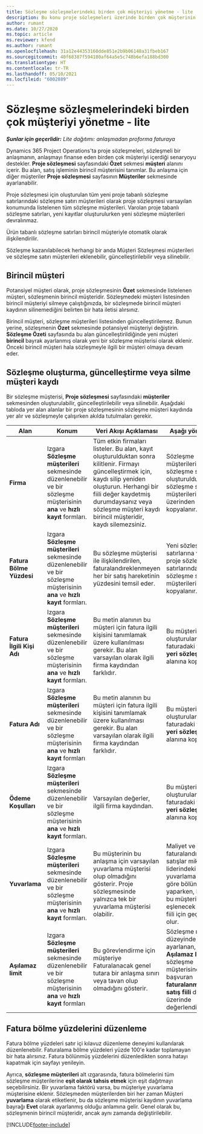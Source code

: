```yaml
---
title: Sözleşme sözleşmelerindeki birden çok müşteriyi yönetme - lite
description: Bu konu proje sözleşmeleri üzerinde birden çok müşterinin yönetilmesi hakkında bilgi sağlar.
author: rumant
ms.date: 10/27/2020
ms.topic: article
ms.reviewer: kfend
ms.author: rumant
ms.openlocfilehash: 31a12e44353160dde851e2b9b06148a31fbeb167
ms.sourcegitcommit: 40f68387f594180af64a5e5c748b6efa188bd300
ms.translationtype: HT
ms.contentlocale: tr-TR
ms.lasthandoff: 05/10/2021
ms.locfileid: "6002889"
---
```

# <a name="manage-multiple-customers-on-project-contracts---lite"></a>Sözleşme sözleşmelerindeki birden çok müşteriyi yönetme - lite

_**Şunlar için geçerlidir:** Lite dağıtımı: anlaşmadan proforma faturaya_

Dynamics 365 Project Operations'ta proje sözleşmeleri, sözleşmeli bir anlaşmanın, anlaşmayı finanse eden birden çok müşteriyi içerdiği senaryoyu destekler. **Proje sözleşmesi** sayfasındaki **Özet** sekmesi **müşteri** alanını içerir. Bu alan, satış işleminin birincil müşterisini tanımlar. Bu anlaşma için diğer müşteriler **Proje sözleşmesi** sayfasının **Müşteriler** sekmesinde ayarlanabilir.

Proje sözleşmesi için oluşturulan tüm yeni proje tabanlı sözleşme satırlarındaki sözleşme satırı müşterileri olarak proje sözleşmesi varsayılan konumunda listelenen tüm sözleşme müşterileri. Varolan proje tabanlı sözleşme satırları, yeni kayıtlar oluşturulurken yeni sözleşme müşterileri devralınmaz.

Ürün tabanlı sözleşme satırları birincil müşteriyle otomatik olarak ilişkilendirilir.

Sözleşme kazanılabilecek herhangi bir anda Müşteri Sözleşmesi müşterileri ve sözleşme satırı müşterileri eklenebilir, güncelleştirilebilir veya silinebilir.

## <a name="primary-customer"></a>Birincil müşteri

Potansiyel müşteri olarak, proje sözleşmesinin **Özet** sekmesinde listelenen müşteri, sözleşmenin birincil müşteridir. Sözleşmedeki müşteri listesinden birincil müşteriyi silmeye çalıştığınızda, bir sözleşmede birincil müşteri kaydının silinemediğini belirten bir hata iletisi alırsınız.

Birincil müşteri, sözleşme müşterileri listesinden güncelleştirilemez. Bunun yerine, sözleşmenin **Özet** sekmesinde potansiyel müşteriyi değiştirin. **Sözleşme Özeti** sayfasında bu alan güncelleştirildiğinde yeni müşteri **birincil** bayrak ayarlanmış olarak yeni bir sözleşme müşterisi olarak eklenir. Önceki birincil müşteri hala sözleşmeyle ilgili bir müşteri olmaya devam eder.

## <a name="create-update-or-delete-a-contract-customer-record"></a>Sözleşme oluşturma, güncelleştirme veya silme müşteri kaydı

Bir sözleşme müşterisi, **Proje sözleşmesi** sayfasındaki **müşteriler** sekmesinden oluşturulabilir, güncelleştirilebilir veya silinebilir. Aşağıdaki tabloda yer alan alanlar bir proje sözleşmesinin sözleşme müşteri kaydında yer alır ve sözleşmeyle çalışırken akılda tutulmaları gerekir.

| Alan | Konum | Veri Akışı Açıklaması | Aşağı yönlü etki |
| --- | --- | --- | --- |
| **Firma** | Izgara **Sözleşme müşterileri** sekmesinde düzenlenebilir ve bir sözleşme müşterisinin **ana** ve **hızlı kayıt** formları. | Tüm etkin firmaları listeler. Bu alan, kayıt oluşturulduktan sonra kilitlenir. Firmayı güncelleştirmek için, kaydı silip yeniden oluşturun. Herhangi bir fiili değer kaydetmiş durumdaysanız veya sözleşme müşteri kaydı birincil müşteridir, kaydı silemezsiniz. | Sözleşme müşterileri, bir sözleşme satırı oluşturulduğunda, sözleşme satırı müşterileri olarak üzerinden kopyalanır. |
| **Fatura Bölme Yüzdesi** | Izgara **Sözleşme müşterileri** sekmesinde düzenlenebilir ve bir sözleşme müşterisinin **ana** ve **hızlı kayıt** formları. | Bu sözleşme müşterisi ile ilişkilendirilen, faturalandıreklenmeyen her bir satış hareketinin yüzdesini temsil eder. | Yeni sözleşme satırlarına ve yeni proje sözleşmesi satırlarındaki proje sözleşme satırı müşterilerine kopyalanır. |
| **Fatura İlgili Kişi Adı** | Izgara **Sözleşme müşterileri** sekmesinde düzenlenebilir ve bir sözleşme müşterisinin **ana** ve **hızlı kayıt** formları. | Bu metin alanının bu müşteri için fatura ilgili kişisini tanımlamak üzere kullanılması gerekir. Bu alan varsayılan olarak ilgili firma kaydından farklıdır. | Bu müşteri için oluşturulan faturadaki **fatura yeri sözleşme adı** alanına kopyalanır. |
| **Fatura Adı** | Izgara **Sözleşme müşterileri** sekmesinde düzenlenebilir ve bir sözleşme müşterisinin **ana** ve **hızlı kayıt** formları | Bu metin alanının bu müşteri için fatura ilgili kişisini tanımlamak üzere kullanılması gerekir. Bu alan varsayılan olarak ilgili firma kaydından farklıdır. | Bu müşteri için oluşturulan faturadaki **fatura yeri sözleşme adı** alanına kopyalanır. |
| **Ödeme Koşulları** | Izgara **Sözleşme müşterileri** sekmesinde düzenlenebilir ve bir sözleşme müşterisinin **ana** ve **hızlı kayıt** formları. | Varsayılan değerler, ilgili firma kaydından. | Bu müşteri için oluşturulan faturadaki **fatura yeri sözleşme adı** alanına kopyalanır. |
| **Yuvarlama** | Izgara **Sözleşme müşterileri** sekmesinde düzenlenebilir ve bir sözleşme müşterisinin **ana** ve **hızlı kayıt** formları. | Bu müşterinin bu anlaşma için varsayılan yuvarlama müşterisi olup olmadığını gösterir. Proje sözleşmesinde yalnızca tek bir yuvarlama müşterisi olabilir. | Maliyet ve faturalandırılmamış satışlar miktar liderindeki bir yuvarlama farkına göre bölünme yaparken, bu fark bu müşteriyle eşlenecek gerçek fiili için geçerli olur. |
| **Aşılamaz limit** | Izgara **Sözleşme müşterileri** sekmesinde düzenlenebilir ve bir sözleşme müşterisinin **ana** ve **hızlı kayıt** formları | Bu görevlendirme için müşteriye Faturalanacak genel tutara bir anlaşma sınırı veya tavan olup olmadığını gösterir. | Sözleşme müşteri düzeyinde ayarlanan, kesilen **Aşılamaz limit,** Bu sözleşme müşterisine başvuran **faturalanmayan satış fiili** değerleri üzerinde değerlendirilir. |

## <a name="edit-billing-split-percentages"></a>Fatura bölme yüzdelerini düzenleme

Fatura bölme yüzdeleri satır içi kılavuz düzenleme deneyimi kullanılarak düzenlenebilir. Faturalama bölme yüzdeleri yüzde 100'e kadar toplamayan bir hata alırsınız. Fatura bölünmüş yüzdelerini düzenledikten sonra hatayı kapatmak için sayfayı yenileyin.

Ayrıca, **sözleşme müşterileri** alt ızgarasında, fatura bölmelerini tüm sözleşme müşterilerine **eşit olarak tahsis etmek** için eşit dağıtmayı seçebilirsiniz. Bir yuvarlama faktörü varsa, bu müşteriye yuvarlama müşterisine eklenir. Sözleşmeden müşterilerden biri her zaman Müşteri **yuvarlama** olarak etiketlenir, bu da sözleşme müşterisi kaydının yuvarlama bayrağı **Evet** olarak ayarlanmış olduğu anlamına gelir. Genel olarak bu, sözleşmenin birincil müşteridir, ancak aynı zamanda değiştirilebilir.


[!INCLUDE[footer-include](../../includes/footer-banner.md)]